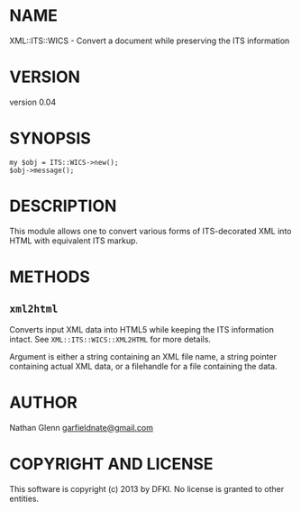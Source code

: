 # NAME

XML::ITS::WICS - Convert a document while preserving the ITS information

# VERSION

version 0.04

# SYNOPSIS

	my $obj = ITS::WICS->new();
	$obj->message();

# DESCRIPTION

This module allows one to convert various forms of ITS-decorated XML into HTML with equivalent ITS markup.

# METHODS

## `xml2html`

Converts input XML data into HTML5 while keeping the ITS information
intact. See `XML::ITS::WICS::XML2HTML` for more details.

Argument is either a string containing an XML file name, a string pointer
containing actual XML data, or a filehandle for a file containing the data.

# AUTHOR

Nathan Glenn <garfieldnate@gmail.com>

# COPYRIGHT AND LICENSE

This software is copyright (c) 2013 by DFKI.  No
license is granted to other entities.
